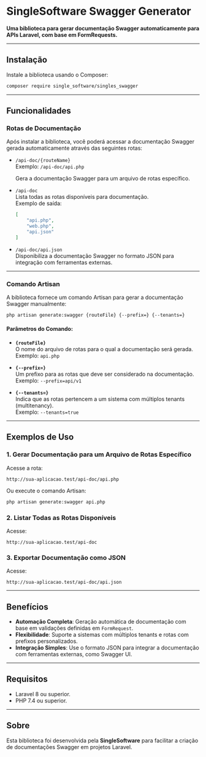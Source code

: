 # SingleSoftware Swagger Generator

**Uma biblioteca para gerar documentação Swagger automaticamente para APIs Laravel, com base em FormRequests.**

---

## Instalação

Instale a biblioteca usando o Composer:

```bash
composer require single_software/singles_swagger
```

---

## Funcionalidades

### Rotas de Documentação

Após instalar a biblioteca, você poderá acessar a documentação Swagger gerada automaticamente através das seguintes rotas:

- `/api-doc/{routeName}`  
  Exemplo: `/api-doc/api.php`

  Gera a documentação Swagger para um arquivo de rotas específico.

- `/api-doc`  
  Lista todas as rotas disponíveis para documentação.  
  Exemplo de saída:
  ```json
  [
      "api.php",
      "web.php",
      "api.json"
  ]
  ```

- `/api-doc/api.json`  
  Disponibiliza a documentação Swagger no formato JSON para integração com ferramentas externas.

---

### Comando Artisan

A biblioteca fornece um comando Artisan para gerar a documentação Swagger manualmente:

```bash
php artisan generate:swagger {routeFile} {--prefix=} {--tenants=}
```

#### Parâmetros do Comando:

- **`{routeFile}`**  
  O nome do arquivo de rotas para o qual a documentação será gerada.  
  Exemplo: `api.php`

- **`{--prefix=}`**  
  Um prefixo para as rotas que deve ser considerado na documentação.  
  Exemplo: `--prefix=api/v1`

- **`{--tenants=}`**  
  Indica que as rotas pertencem a um sistema com múltiplos tenants (multitenancy).  
  Exemplo: `--tenants=true`

---

## Exemplos de Uso

### 1. Gerar Documentação para um Arquivo de Rotas Específico
Acesse a rota:
```
http://sua-aplicacao.test/api-doc/api.php
```

Ou execute o comando Artisan:
```bash
php artisan generate:swagger api.php
```

### 2. Listar Todas as Rotas Disponíveis
Acesse:
```
http://sua-aplicacao.test/api-doc
```

### 3. Exportar Documentação como JSON
Acesse:
```
http://sua-aplicacao.test/api-doc/api.json
```

---

## Benefícios

- **Automação Completa**: Geração automática de documentação com base em validações definidas em `FormRequest`.
- **Flexibilidade**: Suporte a sistemas com múltiplos tenants e rotas com prefixos personalizados.
- **Integração Simples**: Use o formato JSON para integrar a documentação com ferramentas externas, como Swagger UI.

---

## Requisitos

- Laravel 8 ou superior.
- PHP 7.4 ou superior.

---

## Sobre

Esta biblioteca foi desenvolvida pela **SingleSoftware** para facilitar a criação de documentações Swagger em projetos Laravel.